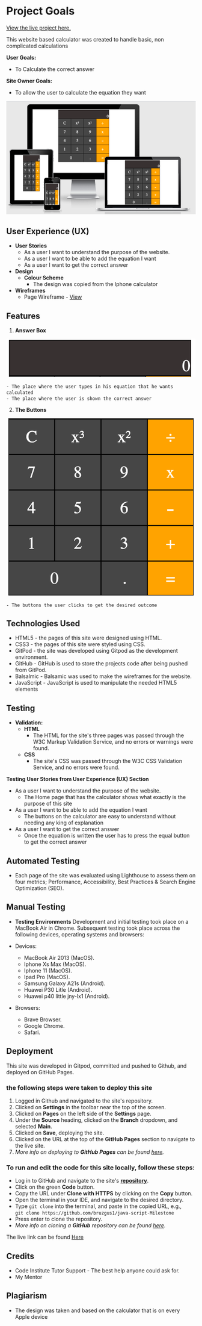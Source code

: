 # Project Goals
[View the live project here.](https://bruzgus1.github.io/java-script-Milestone/)

This website based calculator was created to handle basic, non complicated calculations

**User Goals:**

- To Calculate the correct answer


**Site Owner Goals:**
- To allow the user to calculate the equation they want

![how the website looks on diffrent devices](/assets/images/am-i-responsive.png)


## User Experience (UX)

- **User Stories**
    - As a user I want to understand the purpose of the website.
    - As a user I want to be able to add the equation I want
    - As a user I want to get the correct answer
- **Design**
    - **Colour Scheme** 
        - The design was copied from the Iphone calculator
- **Wireframes**
    - Page Wireframe - [View](/wireframes/home.webp)



## Features

1. **Answer Box**

![answer box screenshot](/assets/images/answer-box.png)

    - The place where the user types in his equation that he wants calculated
    - The place where the user is shown the correct answer
2. **The Buttons**

![The buttons screenshot](/assets/images/buttons.png)

    - The buttons the user clicks to get the desired outcome

## Technologies Used
- HTML5 - the pages of this site were designed using HTML.
- CSS3 - the pages of this site were styled using CSS.
- GitPod - the site was developed using Gitpod as the development environment.
- GitHub - GitHub is used to store the projects code after being pushed from GitPod.
- Balsalmic - Balsamic was used to make the wireframes for the website.
- JavaScript - JavaScript is used to manipulate the needed HTML5 elements

## Testing

 - **Validation:**
    - **HTML**
        - The HTML for the site's three pages was passed through the W3C Markup Validation Service, and no errors or warnings were found.
    - **CSS**
        - The site's CSS was passed through the W3C CSS Validation Service, and no errors were found.

**Testing User Stories from User Experience (UX) Section**
- As a user I want to understand the purpose of the website.
    - The Home page that has the calculator shows what exactly is the purpose of this site
- As a user I want to be able to add the equation I want
    - The buttons on the calculator are easy to understand without needing any king of explanation
- As a user I want to get the correct answer
    - Once the equation is written the user has to press the equal button to get the correct answer 
    

## Automated Testing
- Each page of the site was evaluated using Lighthouse to assess them on four metrics; Performance, Accessibility, Best Practices & Search Engine Optimization (SEO).

## Manual Testing 

- **Testing Environments**
Development and initial testing took place on a MacBook Air in Chrome. Subsequent testing took place across the following devices, operating systems and browsers:

- Devices:
    - MacBook Air 2013 (MacOS).
    - Iphone Xs Max (MacOS).
    - Iphone 11 (MacOS).
    - Ipad Pro (MacOS).
    - Samsung Galaxy A21s (Android).
    - Huawei P30 Litle (Android).
    - Huawei p40 little jny-lx1 (Android).

- Browsers:
    - Brave Browser.
    - Google Chrome.
    - Safari.

## Deployment
This site was developed in Gitpod, committed and pushed to Github, and deployed on GitHub Pages.
 ### the following steps were taken to deploy this site
1. Logged in Github and navigated to the site's repository.
2. Clicked on **Settings** in the toolbar near the top of the screen.
3. Clicked on **Pages** on the left side of the **Settings** page.
4. Under the **Source** heading, clicked on the **Branch** dropdown, and selected **Main**.
5. Clicked on **Save**, deploying the site.
6. Clicked on the URL at the top of the **GitHub Pages** section to navigate to the live site.
7. *More info on deploying to **GitHub Pages** can be found [here](https://docs.github.com/en/github/working-with-github-pages/creating-a-github-pages-site#creating-your-site).*

### To run and edit the code for this site locally, follow these steps:
* Log in to GitHub and navigate to the site's **[repository](https://github.com/bruzgus1/java-script-Milestone)**.
* Click on the green **Code** button.
* Copy the URL under **Clone with HTTPS** by clicking on the **Copy** button.
* Open the terminal in your IDE, and navigate to the desired directory.
* Type `git clone` into the terminal, and paste in the copied URL, e.g.,  
``git clone https://github.com/bruzgus1/java-script-Milestone``
* Press enter to clone the repository.
* *More info on cloning a **GitHub** repository can be found [here](https://docs.github.com/en/github/creating-cloning-and-archiving-repositories/cloning-a-repository).*

The live link can be found [Here](https://bruzgus1.github.io/java-script-Milestone/)

## Credits
- Code Institute Tutor Support - The best help anyone could ask for.
- My Mentor

## Plagiarism

- The design was taken and based on the calculator that is on every Apple device